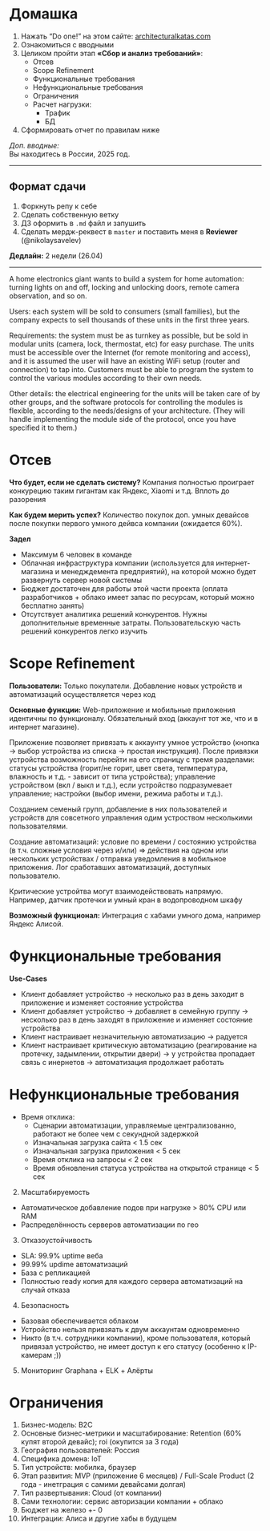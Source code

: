 # Домашка

1. Нажать “Do one!” на этом сайте: [architecturalkatas.com](https://www.architecturalkatas.com/)
2. Ознакомиться с вводными
3. Целиком пройти этап **«Сбор и анализ требований»**:
    - Отсев
    - Scope Refinement
    - Функциональные требования
    - Нефункциональные требования
    - Ограничения
    - Расчет нагрузки:
        * Трафик
        * БД
4. Сформировать отчет по правилам ниже

*Доп. вводные:*  
Вы находитесь в России, 2025 год.

---

## Формат сдачи
1. Форкнуть репу к себе
2. Сделать собственную ветку
3. ДЗ оформить в `.md` файл и запушить
4. Сделать мердж-реквест в `master` и поставить меня в **Reviewer** (@nikolaysavelev)

**Дедлайн:** 2 недели (26.04)

----

A home electronics giant wants to build a system for home automation: turning lights on and off, locking and unlocking doors, remote camera observation, and so on.

Users: each system will be sold to consumers (small families), but the company expects to sell thousands of these units in the first three years.

Requirements: the system must be as turnkey as possible, but be sold in modular units (camera, lock, thermostat, etc) for easy purchase. The units must be accessible over the Internet (for remote monitoring and access), and it is assumed the user will have an existing WiFi setup (router and connection) to tap into. Customers must be able to program the system to control the various modules according to their own needs.

Other details: the electrical engineering for the units will be taken care of by other groups, and the software protocols for controlling the modules is flexible, according to the needs/designs of your architecture. (They will handle implementing the module side of the protocol, once you have specified it to them.)

# Отсев

**Что будет, если не сделать систему?**
Компания полностью проиграет конкурецию таким гигантам как Яндекс, Xiaomi и т.д. Вплоть до разорения

**Как будем мерить успех?**
Количество покупок доп. умных девайсов после покупки первого умного дейвса компании (ожидается 60%).

**Задел**
- Максимум 6 человек в команде
- Облачная инфраструктура компании (используется для интернет-магазина и менедждемента предприятий), на которой можно будет развернуть сервер новой системы
- Бюджет достаточен для работы этой части проекта (оплата разработчиков + облако имеет запас по ресурсам, который можно бесплатно занять)
- Отсутствует аналитика решений конкурентов. Нужны дополнительные временные затраты. Пользовательскую часть решений конкурентов легко изучить

# Scope Refinement
**Пользователи:**
Только покупатели. Добавление новых устройств и автоматизаций осуществляется через код

**Основные функции:**
Web-приложение и мобильные приложения идентичны по функционалу. Обязательный вход (аккаунт тот же, что и в интернет магазине). 

Приложение позволяет привязать к аккаунту умное устройство (кнопка -> выбор устройства из списка -> простая инструкция). После привязки устройства возможность перейти на его страницу с тремя разделами: статусы устройства (горит/не горит, цвет света, тепмпература, влажность и т.д. - зависит от типа устройства); управление устройством (вкл / выкл и т.д.), если устройство подразумевает управление; настройки (выбор имени, режима работы и т.д.).

Созданием семеный групп, добавление в них пользователей и устройств для совсетного управления одим устроством несколькими пользователями.

Создание автоматизаций: условие по времени / состоянию устройства (в т.ч. сложные условия через и/или) => действия на одном или нескольких устройствах / отправка уведомления в мобильное приложения. Лог сработавших автоматизаций, доступных пользователю.

Критические устройтва могут взаимодействовать напрямую. Например, датчик протечки и умный кран в водопроводном шкафу

**Возможный функционал:**
Интеграция с хабами умного дома, например Яндекс Алисой.

# Функциональные требования
**Use-Cases**
- Клиент добавляет устройство -> несколько раз в день заходит в приложение и изменяет состояние устройства
- Клиент добавляет устройство -> добавляет в семейную группу -> несколько раз в день заходят в приложение и изменяет состояние устройства
- Клиент настраивает незначительную автоматизацию -> радуется
- Клиент настраивает критическую автоматизацию (реагирование на протечку, задымлении, открытии двери) -> у устройства пропадает связь с инернетов -> автоматизация продолжает работать

# Нефункциональные требования
- Время отклика:
    - Сценарии автоматизации, управляемые централизованно, работают не более чем с секундной задержкой
    - Изначальная загрузка сайта < 1.5 сек
    - Изначальная загрузка приложения < 5 сек
    - Время отклика на запросы < 2 сек
    - Время обновления статуса устройства на открытой странице < 5 сек

2. Масштабируемость
- Автоматическое добавление подов при нагрузке > 80% CPU или RAM
- Распределённость серверов автоматизации по гео

3. Отказоустойчивость
- SLA: 99.9% uptime веба
- 99.99% updime автоматизаций
- База с репликацией
- Полностью ready копия для каждого сервера автоматизаций на случай отказа

4. Безопасность
- Базовая обеспечивается облаком
- Устройство нельзя привзяать к двум аккаунтам одновременно
- Никто (в т.ч. сотрудники компании), кроме пользователя, который привязал устройство, не имеет доступ к его статусу (особенно к IP-камерам ;))

5. Мониторинг
Graphana + ELK + Алёрты

# Ограничения
1. Бизнес-модель: B2C
2. Основные бизнес-метрики и масштабирование: Retention (60% купят второй девайс); roi (окупится за 3 года)
3. География пользователей: Россия
4. Специфика домена: IoT
5. Тип устройств: мобилка, браузер
6. Этап развития: MVP (приложение 6 месяцев) / Full-Scale Product (2 года - инетграция с самими девайсами долгая)
7. Тип развертывания: Cloud (от компании)
8. Сами технологии: сервис авторизации компании + облако
9. Бюджет на железо +- 0
10. Интеграции: Алиса и другие хабы в будущем
